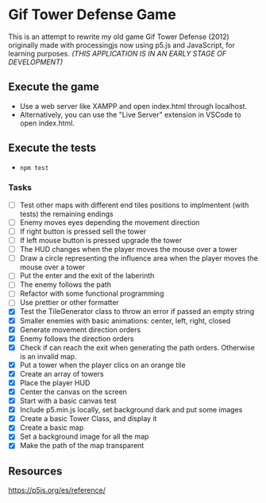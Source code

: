 # Gif Tower Defense Game

This is an attempt to rewrite my old game Gif Tower Defense (2012) originally made with processingjs now using p5.js and JavaScript, for learning purposes. *(THIS APPLICATION IS IN AN EARLY STAGE OF DEVELOPMENT)*

## Execute the game

- Use a web server like XAMPP and open index.html through localhost.
- Alternatively, you can use the "Live Server" extension in VSCode to open index.html.

## Execute the tests

- `npm test`

### Tasks

- [ ] Test other maps with different end tiles positions to implmentent (with tests) the remaining endings
- [ ] Enemy moves eyes depending the movement direction
- [ ] If right button is pressed sell the tower
- [ ] If left mouse button is pressed upgrade the tower
- [ ] The HUD changes when the player moves the mouse over a tower
- [ ] Draw a circle representing the influence area when the player moves the mouse over a tower
- [ ] Put the enter and the exit of the laberinth
- [ ] The enemy follows the path
- [ ] Refactor with some functional programming
- [ ] Use prettier or other formatter
- [x] Test the TileGenerator class to throw an error if passed an empty string
- [x] Smaller enemies with basic animations: center, left, right, closed
- [x] Generate movement direction orders
- [x] Enemy follows the direction orders
- [x] Check if can reach the exit when generating the path orders. Otherwise is an invalid map.
- [x] Put a tower when the player clics on an orange tile
- [x] Create an array of towers
- [x] Place the player HUD
- [x] Center the canvas on the screen
- [x] Start with a basic canvas test
- [x] Include p5.min.js locally, set background dark and put some images
- [x] Create a basic Tower Class, and display it
- [x] Create a basic map
- [x] Set a background image for all the map
- [x] Make the path of the map transparent

## Resources

<https://p5js.org/es/reference/>
